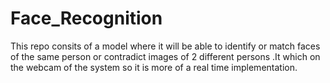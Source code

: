 # Face_Recognition
This repo consits of a model where it will be able to identify or match faces of the same person or contradict images of 2 different persons .It which on the webcam of the system so it is more of a real time implementation.
